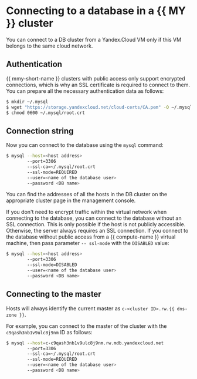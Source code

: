 # Connecting to a database in a {{ MY }} cluster

You can connect to a DB cluster from a Yandex.Cloud VM only if this VM belongs to the same cloud network.

## Authentication

{{ mmy-short-name }} clusters with public access only support encrypted connections, which is why an SSL certificate is required to connect to them. You can prepare all the necessary authentication data as follows:

```bash
$ mkdir ~/.mysql
$ wget "https://storage.yandexcloud.net/cloud-certs/CA.pem" -O ~/.mysql/root.crt
$ chmod 0600 ~/.mysql/root.crt
```

## Connection string

Now you can connect to the database using the `mysql` command:

```bash
$ mysql --host=<host address>
        --port=3306
        --ssl-ca=~/.mysql/root.crt
        --ssl-mode=REQUIRED
        --user=<name of the database user>
        --password <DB name>
```

You can find the addresses of all the hosts in the DB cluster on the appropriate cluster page in the management console.

If you don't need to encrypt traffic within the virtual network when connecting to the database, you can connect to the database without an SSL connection. This is only possible if the host is not publicly accessible. Otherwise, the server always requires an SSL connection. If you connect to the database without public access from a  {{ compute-name }} virtual machine, then pass parameter `-- ssl-mode` with the `DISABLED` value:

```bash
$ mysql --host=<host address>
        --port=3306
        --ssl-mode=DISABLED
        --user=<name of the database user>
        --password <DB name>
```

## Connecting to the master

Hosts will always identify the current master as `c-<cluster ID>.rw.{{ dns-zone }}`.

For example, you can connect to the master of the cluster with the `c9qash3nb1v9ulc8j9nm` ID as follows:

```bash
$ mysql --host=c-c9qash3nb1v9ulc8j9nm.rw.mdb.yandexcloud.net
        --port=3306
        --ssl-ca=~/.mysql/root.crt
        --ssl-mode=REQUIRED
        --user=<name of the database user>
        --password <DB name>
```

